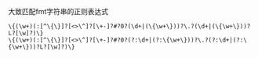 大致匹配fmt字符串的正则表达式
```regexp
\{(\w+)(:[^\{\}]?[<>\^]?[\+-]?#?0?(\d+|(\{\w+\}))?\.?(\d+|(\{\w+\}))?L?[\w]?)\}
\{(\w+)(:[^\{\}]?[<>\^]?[\+-]?#?0?(?:\d+|(?:\{\w+\}))?\.?(?:\d+|(?:\{\w+\}))?L?[\w]?)\}
```
